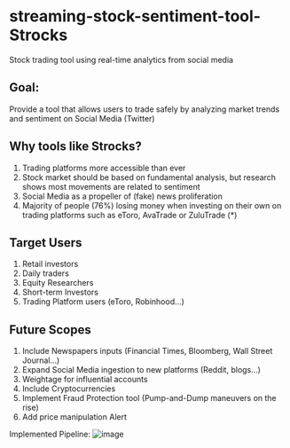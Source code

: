 # streaming-stock-sentiment-tool-Strocks
Stock trading tool using real-time analytics from social media 

## Goal:
Provide a tool that allows users to trade safely by analyzing market trends and sentiment on Social Media (Twitter)

## Why tools like Strocks?
1. Trading platforms more accessible than ever
2. Stock market should be based on fundamental analysis, but research shows most movements are related to sentiment
3. Social Media as a propeller of (fake) news proliferation
4. Majority of people (76%) losing money when investing on their own on trading platforms such as eToro, AvaTrade or ZuluTrade (*)

## Target Users
1. Retail investors
2. Daily traders
3. Equity Researchers
4. Short-term Investors
5. Trading Platform users (eToro, Robinhood…)

## Future Scopes
1. Include Newspapers inputs (Financial Times, Bloomberg, Wall Street Journal…)
2. Expand Social Media ingestion to new platforms (Reddit, blogs…)
3. Weightage for influential accounts
4. Include Cryptocurrencies
5. Implement Fraud Protection tool (Pump-and-Dump maneuvers on the rise)
6. Add price manipulation Alert

Implemented Pipeline:
![image](https://user-images.githubusercontent.com/73875467/119923934-4e9c6400-bf90-11eb-860e-3d7357051c25.png)

